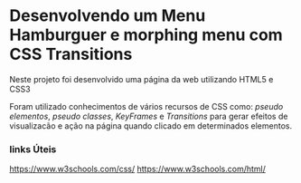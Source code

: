 # Desenvolvendo um Menu Hamburguer e  morphing menu com CSS Transitions

Neste projeto foi desenvolvido uma página da web utilizando HTML5 e CSS3 

Foram utilizado conhecimentos de vários recursos de CSS como: _pseudo elementos_, _pseudo classes_,  _KeyFrames_ e _Transitions_ para gerar efeitos de visualizacão e ação na página quando clicado em determinados elementos.

### links Úteis

<https://www.w3schools.com/css/>
<https://www.w3schools.com/html/>
